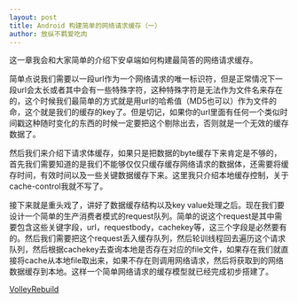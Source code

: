```yaml
---
layout: post
title: Android 构建简单的网络请求缓存（一）
author: 放纵不羁爱吃肉
---
```


这一章我会和大家简单的介绍下安卓端如何构建最简答的网络请求缓存。

简单点说我们需要以一段url作为一个网络请求的唯一标识符，但是正常情况下一段url会太长或者其中会有一些特殊字符，这种特殊字符是无法作为文件名来存在的，这个时候我们最简单的方式就是用url的哈希值（MD5也可以）作为文件的命，这个就是我们的缓存的key了。但是切记，如果你的url里面有任何一个类似时间戳这种随时变化的东西的时候一定要把这个剔除出去，否则就是一个无效的缓存数据了。

然后我们来介绍下请求体缓存，如果只是把数据的byte缓存下来肯定是不够的，首先我们需要知道的是我们不能够仅仅只缓存缓存网络请求的数据体，还需要将缓存时间，有效时间以及一些关键数据缓存下来。这里我只介绍本地缓存控制，关于cache-control我就不写了。

接下来就是重头戏了，讲好了数据缓存结构以及key value处理之后。现在我们要设计一个简单的生产消费者模式的request队列。简单的说这个request是其中需要包含这些关键字段，url，requestbody，cachekey等，这三个字段是必然要有的。然后我们需要把这个request丢入缓存队列，然后轮训线程回去遍历这个请求队列，然后根据cachekey去查询本地是否存在对应的file文件，如果存在我们就直接将cache从本地file取出来，如果不存在则调用网络请求，然后将获取到的网络数据缓存到本地。这样一个简单网络请求的缓存模型就已经完成初步搭建了。


[VolleyRebuild](https://github.com/Leifzhang/Volley-Okhttp-Rebulid)
